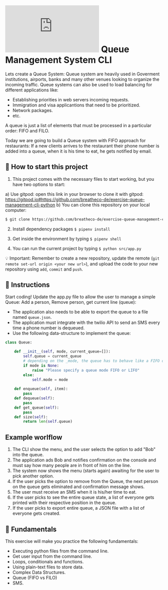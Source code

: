 # ![alt text](https://assets.breatheco.de/apis/img/images.php?blob&random&cat=icon&tags=breathecode,32) Queue Management System CLI

Lets create a Queue System: Queue system are heavily used in Goverment institutions, airports, banks and many other venues looking to organize the incoming traffic.
Queue systems can also be used to load balancing for different applications like:
- Establishing priorities in web servers incoming requests.
- Immigration and visa applicantions that need to be prioritized.
- Network packages.
- etc.

A queue is just a list of elements that must be processed in a particular order: FIFO and FILO.

Today we are going to build a Queue system with FIFO approach for restaurants: If a new clients arrives to the restaurant their phone number is added into a queue, when it is his time to eat, he gets notified by email.

## 🌱  How to start this project

1. This project comes with the necessary files to start working, but you have two options to start:

a) Use gitpod: open this link in your browser to clone it with gitpod: https://gitpod.io#https://github.com/breatheco-de/exercise-queue-management-cli-python
b) You can clone this repository on your local computer:

```sh
$ git clone https://github.com/breatheco-de/exercise-queue-management-cli-python
````
2. Install dependency packages `$ pipenv install`

3. Get inside the environment by typing `$ pipenv shell`

4. You can run the current project by typing `$ python src/app.py`

💡 Important: Remember to create a new repository, update the remote (`git remote set-url origin <your new url>`), and upload the code to your new repository using `add`, `commit` and `push`.
 
## 📝 Instructions

 Start coding! Update the app.py file to allow the user to manage a simple Queue: Add a person, Remove person, get current line (queue):
 
 - The application also needs to be able to export the queue to a file named `queue.json`.
 - The application must integrate with the twilio API to send an SMS every time a phone number is dequeued.
 - Use the following data-structure to implement the queue:

```python
class Queue:

    def __init__(self, mode, current_queue=[]):
        self.queue = current_queue
        # depending on the _mode, the queue has to behave like a FIFO or LIFO
        if mode is None:
            raise "Please specify a queue mode FIFO or LIFO"
        else:
            self.mode = mode
    
    def enqueue(self, item):
        pass
    def dequeue(self):
        pass
    def get_queue(self):
        pass
    def size(self):
        return len(self.queue) 
```

## Example worlflow

1. The CLI show the menu, and the user selects the option to add "Bob" into the queue.
2. The application ads Bob and notifies confirmation on the console and must say how many people are in front of him on the line.
3. The system now shows the menu (starts again) awaiting for the user to pick another option.
4. If the user picks the option to remove from the Queue, the next person on the queue gets eliminated and confirmation message shows.
5. The user must receive an SMS when it is his/her time to eat.
6. If the user picks to see the entire queue state, a list of everyone gets printed with their respective position in the queue.
7. If the user picks to export entire queue, a JSON file with a list of everyone gets created.

## 📖 Fundamentals

This exercise will make you practice the following fundamentals:

- Executing python files from the command line.
- Get user input from the command line.
- Loops, conditionals and functions.
- Using plain-text files to store data.
- Complex Data Structures.
- Queue (FIFO vs FILO)
- SMS.
